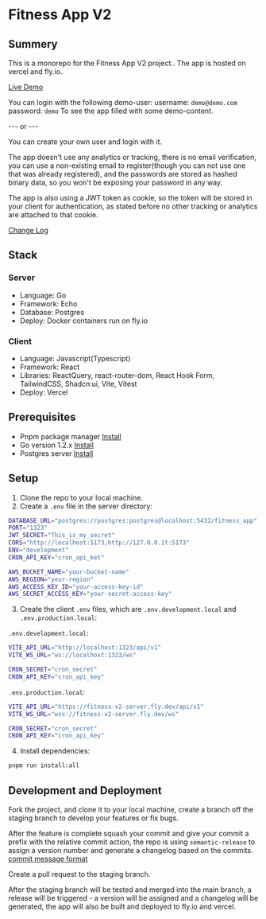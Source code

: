 # Fitness App V2

## Summery

This is a monorepo for the Fitness App V2 project..
The app is hosted on vercel and fly.io.

[Live Demo](https://fitness-app-v2-rho.vercel.app)

You can login with the following demo-user:
username: `demo@demo.com`
password: `demo`
To see the app filled with some demo-content.

--- or ---

You can create your own user and login with it.

The app doesn't use any analytics or tracking, there is no email verification, you can use a non-existing email to register(though you can not use one that was already registered), and the passwords are stored as hashed binary data, so you won't be exposing your password in any way.

The app is also using a JWT token as cookie, so the token will be stored in your client for authentication, as stated before no other tracking or analytics are attached to that cookie.

[Change Log](./CHANGELOG.md)

## Stack

### Server

- Language: Go
- Framework: Echo
- Database: Postgres
- Deploy: Docker containers run on fly.io

### Client

- Language: Javascript(Typescript)
- Framework: React
- Libraries: ReactQuery, react-router-dom, React Hook Form, TailwindCSS, Shadcn:ui, Vite, Vitest
- Deploy: Vercel

## Prerequisites

- Pnpm package manager [Install](https://pnpm.io/installation)
- Go version 1.2.x [Install](https://go.dev/doc/install)
- Postgres server [Install](https://www.postgresql.org/download/)

## Setup

1. Clone the repo to your local machine.
2. Create a `.env` file in the server directory:

```bash
DATABASE_URL="postgres://postgres:postgres@localhost:5432/fitness_app"
PORT="1323"
JWT_SECRET="This_is_my_secret"
CORS="http://localhost:5173,http://127.0.0.1t:5173"
ENV="development"
CRON_API_KEY="cron_api_ket"

AWS_BUCKET_NAME="your-bucket-name"
AWS_REGION="your-region"
AWS_ACCESS_KEY_ID="your-access-key-id"
AWS_SECRET_ACCESS_KEY="your-secret-access-key"
```

3. Create the client `.env` files, which are `.env.development.local` and `.env.production.local`:

`.env.development.local`:

```bash
VITE_API_URL="http://localhost:1323/api/v1"
VITE_WS_URL="ws://localhost:1323/ws"

CRON_SECRET="cron_secret"
CRON_API_KEY="cron_api_key"
```

`.env.production.local`:

```bash
VITE_API_URL="https://fitness-v2-server.fly.dev/api/v1"
VITE_WS_URL="wss://fitness-v2-server.fly.dev/ws"

CRON_SECRET="cron_secret"
CRON_API_KEY="cron_api_key"
```

4. Install dependencies:

```bash
pnpm run install:all
```

## Development and Deployment

Fork the project, and clone it to your local machine, create a branch off the staging branch to develop your features or fix bugs.

After the feature is complete squash your commit and give your commit a prefix with the relative commit action, the repo is using `semantic-release` to assign a version number and generate a changelog based on the commits. [commit message format](https://github.com/semantic-release/semantic-release?tab=readme-ov-file#commit-message-format)

Create a pull request to the staging branch.

After the staging branch will be tested and merged into the main branch, a release will be triggered - a version will be assigned and a changelog will be generated, the app will also be built and deployed to fly.io and vercel.
